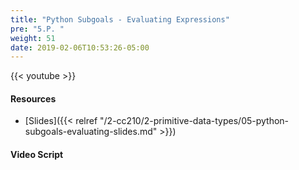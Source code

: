 ```yaml
---
title: "Python Subgoals - Evaluating Expressions"
pre: "5.P. "
weight: 51
date: 2019-02-06T10:53:26-05:00
---
```


{{< youtube  >}}

#### Resources

* [Slides]({{< relref "/2-cc210/2-primitive-data-types/05-python-subgoals-evaluating-slides.md" >}})

#### Video Script

